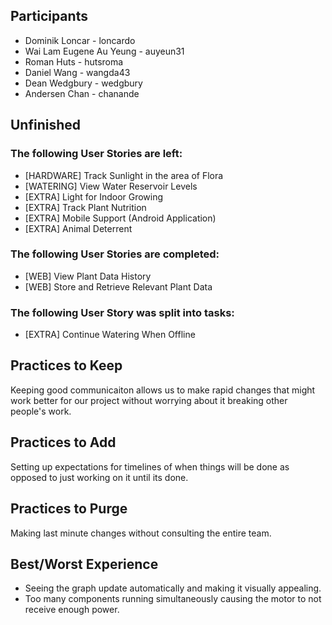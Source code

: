## Participants
- Dominik Loncar - loncardo
- Wai Lam Eugene Au Yeung - auyeun31
- Roman Huts - hutsroma
- Daniel Wang - wangda43
- Dean Wedgbury - wedgbury
- Andersen Chan - chanande


## Unfinished
### The following User Stories are left:
- [HARDWARE] Track Sunlight in the area of Flora
- [WATERING] View Water Reservoir Levels
- [EXTRA] Light for Indoor Growing
- [EXTRA] Track Plant Nutrition
- [EXTRA] Mobile Support (Android Application)
- [EXTRA] Animal Deterrent

### The following User Stories are completed:
- [WEB] View Plant Data History
- [WEB] Store and Retrieve Relevant Plant Data

### The following User Story was split into tasks:
- [EXTRA] Continue Watering When Offline


## Practices to Keep
Keeping good communicaiton allows us to make rapid changes that might work better for our project without worrying about it breaking other people's work.

## Practices to Add
Setting up expectations for timelines of when things will be done as opposed to just working on it until its done.

## Practices to Purge
Making last minute changes without consulting the entire team.

## Best/Worst Experience
- Seeing the graph update automatically and making it visually appealing.
- Too many components running simultaneously causing the motor to not receive enough power.

